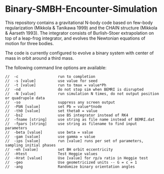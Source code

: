 Binary-SMBH-Encounter-Simulation
================================

This repository contains a gravitational N-body code based on few-body regularization (Mikkola & Tanikawa 1999) and the CHAIN structure (Mikkola & Aarseth 1993). The integrator consists of Burlish-Stoer extrapolation on top of a leap-frog integrator, and evolves the Newtonian equations of motion for three bodies.

The code is currently configured to evolve a binary system with center of mass in orbit around a third mass.

The following command line options are available:

	//	-c					run to completion
	//	-s [value]			use value for seed
	//	-t [value]			run to tmax = value*Ph
	//	-nd					do not stop sim when BEMRI is disrupted
	//	-N [value]			run simulation N times, do not output position or quadrupole data
	//	-so					suppress any screen output
  	//  -PbN [value]		set Pb = value*tnode
  	//	-th0 [value]		set theta0 = value
  	//	-bs2				use BS integrator instead of RK4
  	//	-fname [string]		use string as file name instead of BEMRI.dat
  	//	-fpars [string] 	use string as filename to find input parameters
  	//	-beta [value]		use beta = value
	//	-gam [value]		use gamma = value
  	//	-ips [value]		run [value] runs per set of parameters, sampling initial phases
  	//	-eh [value]			set BH orbit eccentricity
	//	-Htest				Test Heggie values
	//	-Hrat [value]		Use [value] for rp/a ratio in Heggie test
	//	-geo				Use geometricized units -- G = c = 1
	//	-ang				Randomize binary orientation angles
